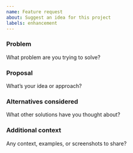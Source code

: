 ```yaml
---
name: Feature request
about: Suggest an idea for this project
labels: enhancement
---
```


### Problem
What problem are you trying to solve?

### Proposal
What’s your idea or approach?

### Alternatives considered
What other solutions have you thought about?

### Additional context
Any context, examples, or screenshots to share?
